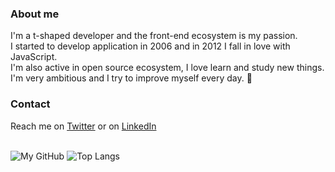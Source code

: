 ### About me

I'm a t-shaped developer and the front-end ecosystem is my passion.<br>
I started to develop application in 2006 and in 2012 I fall in love with JavaScript.<br>
I'm also active in open source ecosystem, I love learn and study new things.<br>
I'm very ambitious and I try to improve myself every day. :rocket:

<!--
### Work
- **TargaTelematics**: 
- **Aton**: 
- **Bludata**: 

### Open Source
- xxx
- xxx
-->

### Contact

Reach me on [Twitter](https://twitter.com/giorgio_boa) or on [LinkedIn](https://www.linkedin.com/in/giorgio-boa-3ba717139/)
<br><br>

![My GitHub](https://github-readme-stats.vercel.app/api?theme=dracula&username=gioboa&count_private=true&show_icons=true&custom_title=My+stats&include_all_commits=true)
![Top Langs](https://github-readme-stats.vercel.app/api/top-langs/?theme=dracula&username=gioboa&hide=html,php,css&count_private=true&show_icons=true&layout=compact)
<br>
